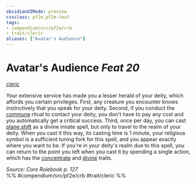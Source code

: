 ```yaml
---
obsidianUIMode: preview
cssclass: pf2e,pf2e-feat
tags:
- compendium/src/pf2e/crb
- trait/cleric
aliases: ["Avatar's Audience"]
---
```

# Avatar's Audience  *Feat 20*  
[cleric](rules/traits/cleric.md)  


Your extensive service has made you a lesser herald of your deity, which affords you certain privileges. First, any creature you encounter knows instinctively that you speak for your deity. Second, if you conduct the [commune](compendium/spells/rituals/commune.md) ritual to contact your deity, you don't have to pay any cost and you automatically get a critical success. Third, once per day, you can cast [plane shift](compendium/spells/plane-shift.md) as a divine innate spell, but only to travel to the realm of your deity. When you cast it this way, its casting time is 1 minute, your religious symbol is a sufficient tuning fork for this spell, and you appear exactly where you want to be. If you're in your deity's realm due to this spell, you can return to the point you left when you cast it by spending a single action, which has the [concentrate](rules/traits/concentrate.md) and [divine](rules/traits/divine.md) traits.

*Source: Core Rulebook p. 127*  
%% #compendium/src/pf2e/crb #trait/cleric %%